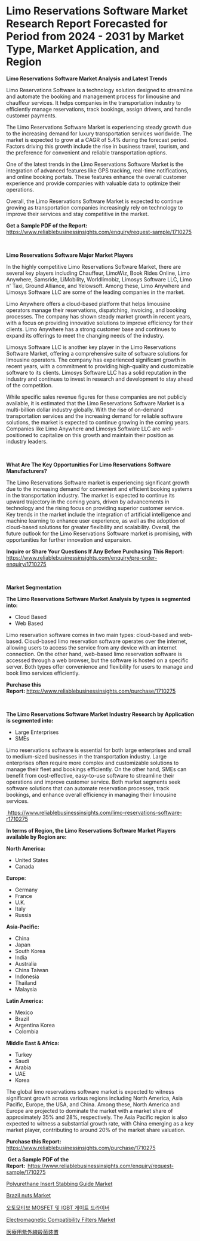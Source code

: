 <p><h1>Limo Reservations Software Market Research Report Forecasted for Period from 2024 -  2031 by Market Type, Market Application, and Region</h1></p><p><strong>Limo Reservations Software Market Analysis and Latest Trends</strong></p>
<p><p>Limo Reservations Software is a technology solution designed to streamline and automate the booking and management process for limousine and chauffeur services. It helps companies in the transportation industry to efficiently manage reservations, track bookings, assign drivers, and handle customer payments.</p><p>The Limo Reservations Software Market is experiencing steady growth due to the increasing demand for luxury transportation services worldwide. The market is expected to grow at a CAGR of 5.4% during the forecast period. Factors driving this growth include the rise in business travel, tourism, and the preference for convenient and reliable transportation options.</p><p>One of the latest trends in the Limo Reservations Software Market is the integration of advanced features like GPS tracking, real-time notifications, and online booking portals. These features enhance the overall customer experience and provide companies with valuable data to optimize their operations.</p><p>Overall, the Limo Reservations Software Market is expected to continue growing as transportation companies increasingly rely on technology to improve their services and stay competitive in the market.</p></p>
<p><strong>Get a Sample PDF of the Report:&nbsp;</strong> <a href="https://www.reliablebusinessinsights.com/enquiry/request-sample/1710275">https://www.reliablebusinessinsights.com/enquiry/request-sample/1710275</a></p>
<p>&nbsp;</p>
<p><strong>Limo Reservations Software Major Market Players</strong></p>
<p><p>In the highly competitive Limo Reservations Software Market, there are several key players including Chauffeur, LimoWiz, Book Rides Online, Limo Anywhere, Samsride, LiMobility, Worldlimobiz, Limosys Software LLC, Limo n' Taxi, Ground Alliance, and Yelowsoft. Among these, Limo Anywhere and Limosys Software LLC are some of the leading companies in the market.</p><p>Limo Anywhere offers a cloud-based platform that helps limousine operators manage their reservations, dispatching, invoicing, and booking processes. The company has shown steady market growth in recent years, with a focus on providing innovative solutions to improve efficiency for their clients. Limo Anywhere has a strong customer base and continues to expand its offerings to meet the changing needs of the industry.</p><p>Limosys Software LLC is another key player in the Limo Reservations Software Market, offering a comprehensive suite of software solutions for limousine operators. The company has experienced significant growth in recent years, with a commitment to providing high-quality and customizable software to its clients. Limosys Software LLC has a solid reputation in the industry and continues to invest in research and development to stay ahead of the competition.</p><p>While specific sales revenue figures for these companies are not publicly available, it is estimated that the Limo Reservations Software Market is a multi-billion dollar industry globally. With the rise of on-demand transportation services and the increasing demand for reliable software solutions, the market is expected to continue growing in the coming years. Companies like Limo Anywhere and Limosys Software LLC are well-positioned to capitalize on this growth and maintain their position as industry leaders.</p></p>
<p>&nbsp;</p>
<p><strong>What Are The Key Opportunities For Limo Reservations Software Manufacturers?</strong></p>
<p><p>The Limo Reservations Software market is experiencing significant growth due to the increasing demand for convenient and efficient booking systems in the transportation industry. The market is expected to continue its upward trajectory in the coming years, driven by advancements in technology and the rising focus on providing superior customer service. Key trends in the market include the integration of artificial intelligence and machine learning to enhance user experience, as well as the adoption of cloud-based solutions for greater flexibility and scalability. Overall, the future outlook for the Limo Reservations Software market is promising, with opportunities for further innovation and expansion.</p></p>
<p><strong>Inquire or Share Your Questions If Any Before Purchasing This Report:</strong> <a href="https://www.reliablebusinessinsights.com/enquiry/pre-order-enquiry/1710275">https://www.reliablebusinessinsights.com/enquiry/pre-order-enquiry/1710275</a></p>
<p>&nbsp;</p>
<p><strong>Market Segmentation</strong></p>
<p><strong>The Limo Reservations Software Market Analysis by types is segmented into:</strong></p>
<p><ul><li>Cloud Based</li><li>Web Based</li></ul></p>
<p><p>Limo reservation software comes in two main types: cloud-based and web-based. Cloud-based limo reservation software operates over the internet, allowing users to access the service from any device with an internet connection. On the other hand, web-based limo reservation software is accessed through a web browser, but the software is hosted on a specific server. Both types offer convenience and flexibility for users to manage and book limo services efficiently.</p></p>
<p><strong>Purchase this Report:&nbsp;</strong><a href="https://www.reliablebusinessinsights.com/purchase/1710275">https://www.reliablebusinessinsights.com/purchase/1710275</a></p>
<p>&nbsp;</p>
<p><strong>The Limo Reservations Software Market Industry Research by Application is segmented into:</strong></p>
<p><ul><li>Large Enterprises</li><li>SMEs</li></ul></p>
<p><p>Limo reservations software is essential for both large enterprises and small to medium-sized businesses in the transportation industry. Large enterprises often require more complex and customizable solutions to manage their fleet and bookings efficiently. On the other hand, SMEs can benefit from cost-effective, easy-to-use software to streamline their operations and improve customer service. Both market segments seek software solutions that can automate reservation processes, track bookings, and enhance overall efficiency in managing their limousine services.</p></p>
<p><a href="https://www.reliablebusinessinsights.com/limo-reservations-software-r1710275">&nbsp;https://www.reliablebusinessinsights.com/limo-reservations-software-r1710275</a></p>
<p><strong>In terms of Region, the Limo Reservations Software Market Players available by Region are:</strong></p>
<p>
    <p> <strong> North America: </strong>
        <ul>
            <li>United States</li>
            <li>Canada</li>
        </ul>
        </p> 
    <p> <strong> Europe: </strong>
        <ul>
            <li>Germany</li>
            <li>France</li>
            <li>U.K.</li>
            <li>Italy</li>
            <li>Russia</li>
        </ul>
        </p> 
    <p> <strong> Asia-Pacific: </strong>
        <ul>
            <li>China</li>
            <li>Japan</li>
            <li>South Korea</li>
            <li>India</li>
            <li>Australia</li>
            <li>China Taiwan</li>
            <li>Indonesia</li>
            <li>Thailand</li>
            <li>Malaysia</li>
        </ul>
        </p> 
    <p> <strong> Latin America: </strong>
        <ul>
            <li>Mexico</li>
            <li>Brazil</li>
            <li>Argentina Korea</li>
            <li>Colombia</li>
        </ul>
        </p> 
    <p> <strong> Middle East & Africa: </strong>
        <ul>
            <li>Turkey</li>
            <li>Saudi</li>
            <li>Arabia</li>
            <li>UAE</li>
            <li>Korea</li>
        </ul>
    </p>
    </p>
<p><p>The global limo reservations software market is expected to witness significant growth across various regions including North America, Asia Pacific, Europe, the USA, and China. Among these, North America and Europe are projected to dominate the market with a market share of approximately 35% and 28%, respectively. The Asia Pacific region is also expected to witness a substantial growth rate, with China emerging as a key market player, contributing to around 20% of the market share valuation.</p></p>
<p><strong>Purchase this Report: </strong><a href="https://www.reliablebusinessinsights.com/purchase/1710275">https://www.reliablebusinessinsights.com/purchase/1710275</a></p>
<p>&nbsp;<strong>Get a Sample PDF of the Report:&nbsp;&nbsp;</strong><a href="https://www.reliablebusinessinsights.com/enquiry/request-sample/1710275">https://www.reliablebusinessinsights.com/enquiry/request-sample/1710275</a></p>
<p><strong></strong></p>
<p><p><a href="https://github.com/BryceTownsendr/Market-Research-Report-List-5/blob/main/polyurethane-insert-stabbing-guide-market.md">Polyurethane Insert Stabbing Guide Market</a></p><p><a href="https://issuu.com/reportprime-2/docs/brazil-nuts-market-size-2030.pptx">Brazil nuts Market</a></p><p><a href="https://github.com/erwindropdead54/Market-Research-Report-List-1/blob/main/4957679123416.md">오토모티브 MOSFET 및 IGBT 게이트 드라이버</a></p><p><a href="https://github.com/mahnoor2003/Market-Research-Report-List-4/blob/main/electromagnetic-compatibility-filters-market.md">Electromagnetic Compatibility Filters Market</a></p><p><a href="https://github.com/oafhukehf4709715/Market-Research-Report-List-2/blob/main/2410392126297.md">医療用紫外線殺菌装置</a></p></p>